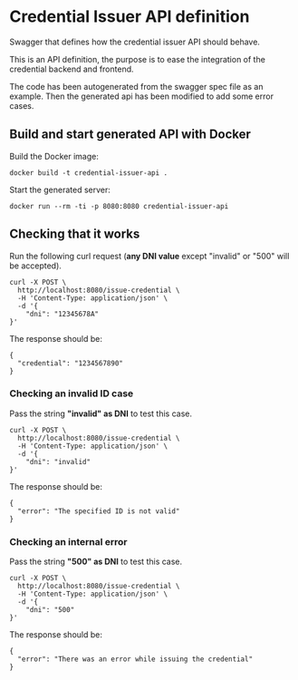 # Credential Issuer API definition

Swagger that defines how the credential issuer API should behave.

This is an API definition, the purpose is to ease the integration
of the credential backend and frontend.

The code has been autogenerated from the swagger spec file as an example.
Then the generated api has been modified to add some error cases.

## Build and start generated API with Docker

Build the Docker image:

```
docker build -t credential-issuer-api .
```

Start the generated server:

```
docker run --rm -ti -p 8080:8080 credential-issuer-api
```

## Checking that it works

Run the following curl request (__any DNI value__ except "invalid" or "500" will be accepted).

```
curl -X POST \
  http://localhost:8080/issue-credential \
  -H 'Content-Type: application/json' \
  -d '{
	"dni": "12345678A"
}'
```

The response should be:

```
{
  "credential": "1234567890"
}
```

### Checking an invalid ID case

Pass the string __"invalid" as DNI__ to test this case.

```
curl -X POST \
  http://localhost:8080/issue-credential \
  -H 'Content-Type: application/json' \
  -d '{
	"dni": "invalid"
}'
```

The response should be:

```
{
  "error": "The specified ID is not valid"
}
```

### Checking an internal error

Pass the string __"500" as DNI__ to test this case.

```
curl -X POST \
  http://localhost:8080/issue-credential \
  -H 'Content-Type: application/json' \
  -d '{
	"dni": "500"
}'
```

The response should be:

```
{
  "error": "There was an error while issuing the credential"
}
```
